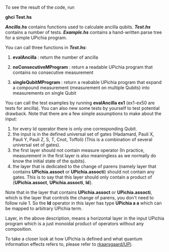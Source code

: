 To see the result of the code, run 

**ghci Test.hs**

***Ancilla.hs*** contains functions used to calculate ancilla qubits. 
***Test.hs*** contains a number of tests.
***Example.hs*** contains a hand-written parse tree for a simple UPichia program.

You can call three functions in ***Test.hs***:

1. **evalAncilla** : return the number of ancilla

2. **noConsecutiveMProgram** : return a readable UPichia program that contains no consecutive measurement

3. **singleQubitMProgram** : return a reabable UPichia program that expand a compound measurement (measurement on multiple Qubits) into measurements on single Qubit

You can call the test examples by running **evalAncilla ex1** (ex1-ex50 are tests for ancilla). You can also new some tests by yourself to test potential drawback. Note that there are a few simple assumptions to make about the input:

1. for every Id operator there is only one corresponding Qubit.
2. the input is in the defined universal set of gates (Hadamard, Pauli X, Pauli Y, Pauli Z, S, T, Cnot, Toffoli) (This is a combination of several universal set of gates).
3. the first layer should not contain measure operator (In practice, measurement in the first layer is also meaningless as we normally do know the initial state of the 
qubits).
4. the layer that is dedicated to the change of parens (namely layer that contains **UPichia.assoct** or **UPichia.assocti**) should not contain any gates. This is to say that this layer should only contain a product of {**UPichia.assoct**, **UPichia.assocti**, **Id**}.

Note that in the layer that contains **UPichia.assoct** or **UPichia.assocti**, which is the layer that controls the change of parens, you don't need to follow rule 1. So the **Id** operator in this layer has type **UPichia a a** which can be mapped to arbitrary UPichia term.

Layer, in the above description, means a horizontal layer in the input UPichia program which is a just monoidal product of operators without any composition.

To take a closer look at how UPichia is defined and what quantum information effects refers to, please refer to [rkaarsgaard/UPi](https://github.com/rkaarsgaard/upi).
